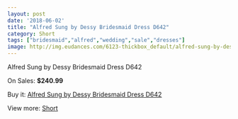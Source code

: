 ```yaml
---
layout: post
date: '2018-06-02'
title: "Alfred Sung by Dessy Bridesmaid Dress D642"
category: Short
tags: ["bridesmaid","alfred","wedding","sale","dresses"]
image: http://img.eudances.com/6123-thickbox_default/alfred-sung-by-dessy-bridesmaid-dress-d642.jpg
---
```

Alfred Sung by Dessy Bridesmaid Dress D642

On Sales: **$240.99**
<a href="https://www.eudances.com/en/short/2186-alfred-sung-by-dessy-bridesmaid-dress-d642.html"><amp-img layout="responsive" width="600" height="600" src="//img.eudances.com/6123-thickbox_default/alfred-sung-by-dessy-bridesmaid-dress-d642.jpg" alt="Alfred Sung by Dessy Bridesmaid Dress D642 0" /></a>
<a href="https://www.eudances.com/en/short/2186-alfred-sung-by-dessy-bridesmaid-dress-d642.html"><amp-img layout="responsive" width="600" height="600" src="//img.eudances.com/6124-thickbox_default/alfred-sung-by-dessy-bridesmaid-dress-d642.jpg" alt="Alfred Sung by Dessy Bridesmaid Dress D642 1" /></a>

Buy it: [Alfred Sung by Dessy Bridesmaid Dress D642](https://www.eudances.com/en/short/2186-alfred-sung-by-dessy-bridesmaid-dress-d642.html "Alfred Sung by Dessy Bridesmaid Dress D642")

View more: [Short](https://www.eudances.com/en/25-short "Short")
